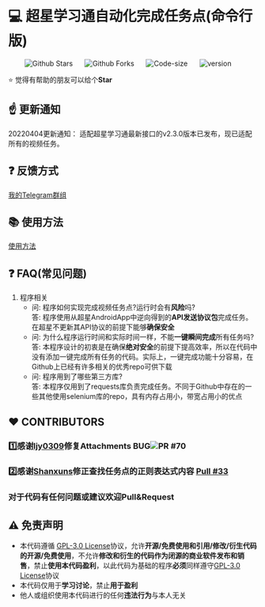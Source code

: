# :computer: 超星学习通自动化完成任务点(命令行版)

<p align="center">
    <a href="https://github.com/Samueli924/chaoxing" target="_blank" style="margin-right: 20px; font-style: normal; text-decoration: none;">
        <img src="https://img.shields.io/github/stars/Samueli924/chaoxing" alt="Github Stars" />
    </a>
    <a href="https://github.com/Samueli924/chaoxing" target="_blank" style="margin-right: 20px; font-style: normal; text-decoration: none;">
        <img src="https://img.shields.io/github/forks/Samueli924/chaoxing" alt="Github Forks" />
    </a>
    <a href="https://github.com/Samueli924/chaoxing" target="_blank" style="margin-right: 20px; font-style: normal; text-decoration: none;">
        <img src="https://img.shields.io/github/languages/code-size/Samueli924/chaoxing" alt="Code-size" />
    </a>
    <a href="https://github.com/Samueli924/chaoxing" target="_blank" style="margin-right: 20px; font-style: normal; text-decoration: none;">
        <img src="https://img.shields.io/github/v/release/Samueli924/chaoxing?display_name=tag&sort=semver" alt="version" />
    </a>
</p>

:star: 觉得有帮助的朋友可以给个**Star**

## :point_up: 更新通知  
20220404更新通知： 适配超星学习通最新接口的v2.3.0版本已发布，现已适配所有的视频任务。  

## :question: 反馈方式  

[我的Telegram群组](https://t.me/Samueli924)

## :books: 使用方法

[使用方法](https://samuelchen.cn/archives/samueli924chaoxing-readme)

## :question: FAQ(常见问题)

1. 程序相关
    - 问: 程序如何实现完成视频任务点?运行时会有**风险**吗?  
   答: 程序使用从超星AndroidApp中逆向得到的**API发送协议包**完成任务。在超星不更新其API协议的前提下能够**确保安全**  
    - 问: 为什么程序运行时间和实际时间一样，不能**一键瞬间完成**所有任务吗?  
   答: 本程序设计的初衷是在确保**绝对安全**的前提下提高效率，所以在代码中没有添加一键完成所有任务的代码。实际上，一键完成功能十分容易，在Github上已经有许多相关的优秀repo可供下载  
    - 问: 程序用到了哪些第三方库?  
   答: 本程序仅用到了requests库负责完成任务。不同于Github中存在的一些其他使用selenium库的repo，具有内存占用小，带宽占用小的优点  
    
## :heart: CONTRIBUTORS  
### :one:感谢[ljy0309](https://github.com/lyj0309)修复Attachments BUG![PR #70](https://github.com/Samueli924/chaoxing/pull/70)
### :two:感谢[Shanxuns](https://github.com/Shanxuns)修正查找任务点的正则表达式内容 [Pull #33](https://github.com/Samueli924/chaoxing/pull/33)  
### 对于代码有任何问题或建议欢迎Pull&Request  


## :warning: 免责声明  
- 本代码遵循 [GPL-3.0 License](https://github.com/Samueli924/chaoxing/blob/main/LICENSE)协议，允许**开源/免费使用和引用/修改/衍生代码的开源/免费使用**，不允许**修改和衍生的代码作为闭源的商业软件发布和销售**，禁止**使用本代码盈利**，以此代码为基础的程序**必须**同样遵守[GPL-3.0 License](https://github.com/Samueli924/chaoxing/blob/main/LICENSE)协议  
- 本代码仅用于**学习讨论**，禁止**用于盈利**  
- 他人或组织使用本代码进行的任何**违法行为**与本人无关  
